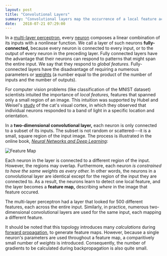 ```yaml
---
layout: post
title: "Convolutional Layers"
summary: "Convolutional layers map the occurrence of a local feature across the entire input."
date:   2018-07-21 07:29:00
---
```


In a [multi-layer perceptron](/2018/07/01/multi-layer-perceptrons), every
[neuron](/2018/07/04/neural-networks#neuron) composes a linear combination of
its inputs with a nonlinear function. We call a layer of such neurons
**fully-connected,** because every neuron is connected to every input, or to
the output of every neuron in the preceding layer. Fully connected layers have
the advantage that their neurons can respond to patterns that might span the
entire input. We say that they respond to _global features._ Fully-connected
layers have the disadvantage of requiring a numerous parameters or
[weights](/2018/07/04/neural-networks#weights) (a number equal to the product
of the number of inputs and the number of outputs).

For computer vision problems (like classification of the MNIST dataset)
scientists intuited the importance of _local features,_ features that spanned
only a small region of an image. This intuition was supported by Hubel and
Weisel's [study](https://www.youtube.com/watch?v=Cw5PKV9Rj3o) of the cat's
visual cortex, in which they observed that individual neurons responded to a
band of light in a specific location and orientation.

In a **two-dimensional convolutional layer,** each neuron is only connected to
a subset of its inputs. The subset is not random or scattered---it is a small,
square region of the input image. The process is illustrated in the online book,
[_Neural Networks and Deep
Learning_](http://neuralnetworksanddeeplearning.com/):

![Feature Map](http://neuralnetworksanddeeplearning.com/images/tikz44.png)

Each neuron in the layer is connected to a different region of the input.
However, the regions may overlap. Furthermore, each neuron _is constrained to
have the same weights as every other._ In other words, the neurons in a
convolutional layer are identical except for the region of the input they are
connected to. As a result, the neurons learn to detect one local feature, and
the layer becomes a **feature map,** describing _where_ in the image that
feature occured.

The multi-layer perceptron had a layer that looked for 500 different features,
each across the entire input. Similarly, in practice, numerous two-dimensional
convolutional layers are used for the same input, each mapping a different
feature.

It should be noted that this topology introduces many _calculations_ during
[forward propagation](/2018/07/04/neural-networks#forward-propagation), to
generate feature maps. However, because a single neuron's parameters are used
throughout a feature map, a comparitively small number of _weights_ is
introduced. Consequently, the number of gradients to be calculated during
backpropagation is also quite small.
